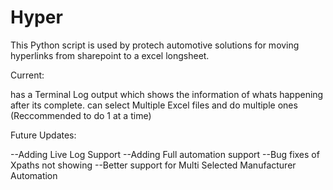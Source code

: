 # Hyper 

This Python script is used by protech automotive solutions for moving hyperlinks from sharepoint to a excel longsheet.

Current:

has a Terminal Log output which shows the information of whats happening after its complete.
can select Multiple Excel files and do multiple ones (Reccommended to do 1 at a time)

Future Updates:

--Adding Live Log Support
--Adding Full automation support
--Bug fixes of Xpaths not showing
--Better support for Multi Selected Manufacturer Automation
